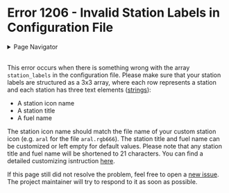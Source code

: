 # Error 1206 - Invalid Station Labels  in Configuration File

<details>
<summary>Page Navigator</summary>
<ul style="list-style: '▶  '"><li><a href="../">Main Page</a></li>
<li><a href="../errors">Error Pages</a></li>
<li><a href="https://github.com/smolinde/iot-dashboard/issues">Other Issues</a></li></ul>
</details><br>

This error occurs when there is something wrong with the array `station_labels` in the configuration file. Please make sure that your station labels are structured as a 3x3 array, where each row represents a station and each station has three text elements ([strings](https://en.wikipedia.org/wiki/String_(computer_science))):

- A station icon name
- A station title
- A fuel name

The station icon name should match the file name of your custom station icon (e.g. `aral` for the file `aral.rgb666`). The station title and fuel name can be customized or left empty for default values. Please note that any station title and fuel name will be shortened to 21 characters. You can find a detailed customizing isntruction [here](../pages/user-manual.md#245-station_labels).

If this page still did not resolve the problem, feel free to open a [new issue](https://github.com/smolinde/iot-dashboard/issues/new?template=BLANK_ISSUE). The project maintainer will try to respond to it as soon as possible.